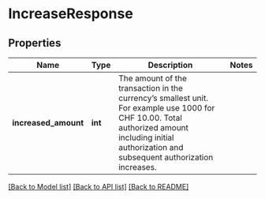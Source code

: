 # IncreaseResponse

## Properties
Name | Type | Description | Notes
------------ | ------------- | ------------- | -------------
**increased_amount** | **int** | The amount of the transaction in the currency’s smallest unit. For example use 1000 for CHF 10.00. Total authorized amount including initial authorization and subsequent authorization increases. | 

[[Back to Model list]](../../README.md#documentation-for-models) [[Back to API list]](../../README.md#documentation-for-api-endpoints) [[Back to README]](../../README.md)

